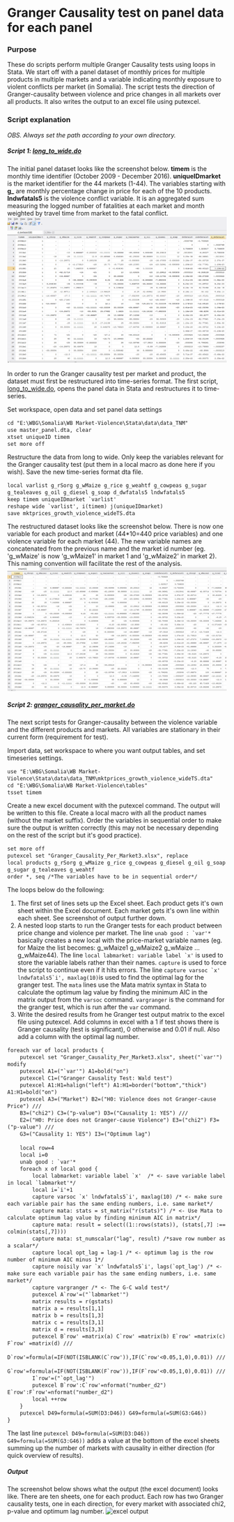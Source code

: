 # Granger Causality test on panel data for each panel

### Purpose
These do scripts perform multiple Granger Causality tests using loops in Stata. We start off with a panel dataset of monthly prices for multiple products in multiple markets and a variable indicating monthly exposure to violent conflicts per market (in Somalia). The script tests the direction of Granger-causality between violence and price changes in all markets over all products. It also writes the output to an excel file using putexcel.

### Script explanation
*OBS. Always set the path according to your own directory.*

##### Script 1: [long_to_wide.do](long_to_wide.do)

The initial panel dataset looks like the screenshot below. **timem** is the monthly time identifier (October 2009 - December 2016). **uniqueIDmarket** is the market identifier for the 44 markets (1-44). The variables starting with **g_** are monthly percentage change in price for each of the 10 products. **lndwfatals5** is the violence conflict variable. It is an aggregated sum measuring the logged number of fatalities at each market and month weighted by travel time from market to the fatal conflict.
![panel dataset](paneldataset.PNG)

In order to run the Granger causality test per market and product, the dataset must first be restructured into time-series format.
The first script, [long_to_wide.do](long_to_wide.do), opens the panel data in Stata and restructures it to time-series.

Set workspace, open data and set panel data settings
```
cd "E:\WBG\Somalia\WB Market-Violence\Stata\data\data_TNM"
use master_panel.dta, clear
xtset uniqueID timem
set more off
```
Restructure the data from long to wide. Only keep the variables relevant for the Granger causality test (put them in a local macro as done here if you wish). Save the new time-series format dta file.
```
local varlist g_rSorg g_wMaize g_rice g_weahtf g_cowpeas g_sugar g_tealeaves g_oil g_diesel g_soap d_dwfatals5 lndwfatals5
keep timem uniqueIDmarket `varlist'
reshape wide `varlist', i(timem) j(uniqueIDmarket)
save mktprices_growth_violence_wideTS.dta
```
The restructured dataset looks like the screenshot below. There is now one variable for each product and market (44*10=440 price variables) and one violence variable for each market (44). The new variable names are concatenated from the previous name and the market id number (eg. 'g_wMaize' is now 'g_wMaize1' in market 1 and 'g_wMaize2' in market 2). This naming convention will facilitate the rest of the analysis.  
![time-series dataset](timeseriesdataset.PNG)

##### Script 2: [granger_causality_per_market.do](granger_causality_per_market.do)
The next script tests for Granger-causality between the violence variable and the different products and markets. All variables are stationary in their current form (requirement for test).

Import data, set workspace to where you want output tables, and set timeseries settings.
```
use "E:\WBG\Somalia\WB Market-Violence\Stata\data\data_TNM\mktprices_growth_violence_wideTS.dta"
cd "E:\WBG\Somalia\WB Market-Violence\tables"
tsset timem
```
Create a new excel document with the putexcel command. The output will be written to this file.
Create a local macro with all the product names (without the market suffix). Order the variables in sequential order to make sure the output is written correctly (this may not be necessary depending on the rest of the script but it's good practice).
```
set more off
putexcel set "Granger_Causality_Per_Market3.xlsx", replace
local products g_rSorg g_wMaize g_rice g_cowpeas g_diesel g_oil g_soap g_sugar g_tealeaves g_weahtf
order *, seq /*The variables have to be in sequential order*/
```
The loops below do the following:
1. The first set of lines sets up the Excel sheet. Each product gets it's own sheet within the Excel document. Each market gets it's own line within each sheet. See screenshot of output further down.
2. A nested loop starts to run the Granger tests for each product between price change and violence per market. The line ```unab good : `var'*``` basically creates a new local with the price-market variable names (eg. for Maize the list becomes: g_wMaize1 g_wMaize2 g_wMaize ... g_wMaize44). The line
```local labmarket: variable label `x'```
is used to store the variable labels rather than their names. `capture` is used to force the script to continue even if it hits errors.
The line ```capture varsoc `x' lndwfatals5`i', maxlag(10)```is used to find the optimal lag for the granger test. The `mata` lines use the Mata matrix syntax in Stata to calculate the optimum lag value by finding the minimum AIC in the matrix output from the `varsoc` command. `vargranger` is the command for the granger test, which is run after the `var` command.
3. Write the desired results from he Granger test output matrix to the excel file using putexcel. Add columns in excel with a 1 if test shows there is Granger causality (test is significant), 0 otherwise and 0.01 if null. Also add a column with the optimal lag number.  

```
foreach var of local products {
	putexcel set "Granger_Causality_Per_Market3.xlsx", sheet("`var'")  modify
	putexcel A1=("`var'") A1=bold("on")
	putexcel C1=("Granger Causality Test: Wald test")
	putexcel A1:H1=halign("left") A1:H1=border("bottom","thick") A1:H1=bold("on")
	putexcel A3=("Market") B2=("H0: Violence does not Granger-cause Price") ///
	B3=("chi2") C3=("p-value") D3=("Causality 1: YES") ///
	E2=("H0: Price does not Granger-cause Violence") E3=("chi2") F3=("p-value") ///
	G3=("Causality 1: YES") I3=("Optimum lag")

	local row=4
	local i=0
	unab good : `var'*
	foreach x of local good {
		local labmarket: variable label `x'  /* <- save variable label in local `labmarket'*/
		local i=`i'+1
		capture varsoc `x' lndwfatals5`i', maxlag(10) /* <- make sure each variable pair has the same ending numbers, i.e. same market*/
		capture mata: stats = st_matrix("r(stats)") /* <- Use Mata to calculate optimum lag value by finding minimum AIC in matrix*/
		capture mata: result = select((1::rows(stats)), (stats[,7] :== colmin(stats[,7])))
		capture mata: st_numscalar("lag", result) /*save row number as a scalar*/
		capture local opt_lag = lag-1 /* <- optimum lag is the row number of minimum AIC minus 1*/
		capture noisily var `x' lndwfatals5`i', lags(`opt_lag') /* <- make sure each variable pair has the same ending numbers, i.e. same market*/
		capture vargranger /* <- The G-C wald test*/
		putexcel A`row'=("`labmarket'")
		matrix results = r(gstats)
		matrix a = results[1,1]
		matrix b = results[1,3]
		matrix c = results[3,1]
		matrix d = results[3,3]
		putexcel B`row' =matrix(a) C`row' =matrix(b) E`row' =matrix(c) F`row' =matrix(d) ///
		D`row'=formula(=IF(NOT(ISBLANK(C`row')),IF(C`row'<0.05,1,0),0.01)) ///
		G`row'=formula(=IF(NOT(ISBLANK(F`row')),IF(F`row'<0.05,1,0),0.01)) ///
		I`row'=("`opt_lag'")
		putexcel B`row':C`row'=nformat("number_d2") E`row':F`row'=nformat("number_d2")
		local ++row
	}
	putexcel D49=formula(=SUM(D3:D46)) G49=formula(=SUM(G3:G46))
}
```
The last line `putexcel D49=formula(=SUM(D3:D46)) G49=formula(=SUM(G3:G46))` adds a value at the bottom of the excel sheets summing up the number of markets with causality in either direction (for quick overview of results).

##### Output
The screenshot below shows what the output (the excel document) looks like. There are ten sheets, one for each product. Each row has two Granger causality tests, one in each direction, for every market with associated chi2, p-value and optimum lag number.
![excel output](gcoutputexcel.PNG)
